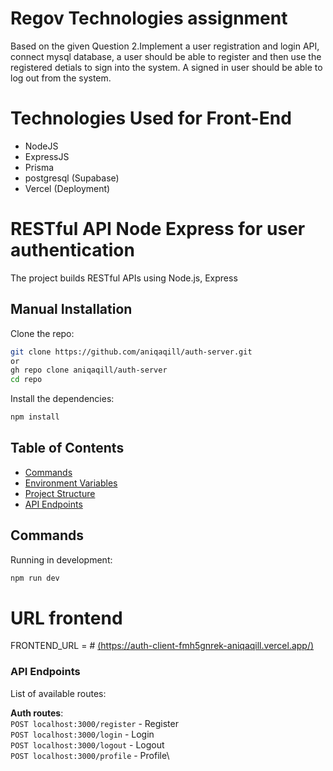 # Regov Technologies assignment
Based on the given Question 2.Implement a user registration and login API, connect mysql database, a user should be able to register and then use the registered detials to sign into the system. A signed in user should be able to log out from the system.

# Technologies Used for Front-End
- NodeJS
- ExpressJS
- Prisma 
- postgresql (Supabase)
- Vercel (Deployment)

# RESTful API Node Express for user authentication
The project builds RESTful APIs using Node.js, Express

## Manual Installation
Clone the repo:

```bash
git clone https://github.com/aniqaqill/auth-server.git
or
gh repo clone aniqaqill/auth-server
cd repo
```

Install the dependencies:

```bash
npm install
```
## Table of Contents

- [Commands](#commands)
- [Environment Variables](#environment-variables)
- [Project Structure](#project-structure)
- [API Endpoints](#api-endpoints)

## Commands

Running in development:

```bash
npm run dev
```

# URL frontend
FRONTEND_URL = # 
[(https://auth-client-fmh5gnrek-aniqaqill.vercel.app/)](https://auth-server-production-84ee.up.railway.app/)


### API Endpoints

List of available routes:

**Auth routes**:\
`POST localhost:3000/register` - Register\
`POST localhost:3000/login` - Login\
`POST localhost:3000/logout` - Logout\
`POST localhost:3000/profile` - Profile\
